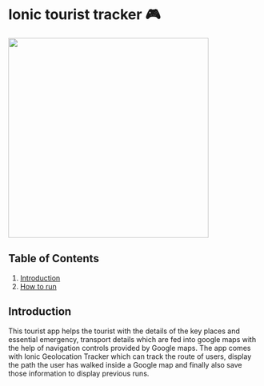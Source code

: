 # Ionic tourist tracker 🎮

<img src="" width="400" />


## Table of Contents

1. [Introduction](#Introduction)
2. [How to run](#How-to-run)

## Introduction 

This tourist app helps the tourist with the details of the key places and essential emergency, transport details which are fed into google maps with the help of navigation controls provided by Google maps. 
The app comes with Ionic Geolocation Tracker which can track the route of users, display the path the user has walked inside a Google map and finally also save those information to display previous runs.
